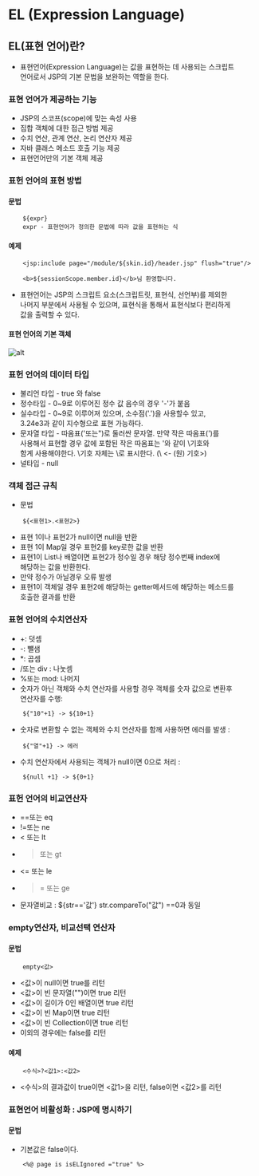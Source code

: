 EL (Expression Language)
========================

## EL(표현 언어)란?

* 표현언어(Expression Language)는 값을 표현하는 데 사용되는 스크립트  
  언어로서 JSP의 기본 문법을 보완하는 역할을 한다.

### 표현 언어가 제공하는 기능

* JSP의 스코프(scope)에 맞는 속성 사용
* 집합 객체에 대한 접근 방법 제공
* 수치 연산, 관계 연산, 논리 연산자 제공
* 자바 클래스 메소드 호출 기능 제공
* 표현언어만의 기본 객체 제공

### 표헌 언어의 표현 방법

#### 문법

```
    ${expr}
    expr - 표현언어가 정의한 문법에 따라 값을 표현하는 식
```

#### 예제

```
    <jsp:include page="/module/${skin.id}/header.jsp" flush="true"/>

    <b>${sessionScope.member.id}</b>님 환영합니다.
```

* 표현언어는 JSP의 스크립트 요소(스크립트릿, 표현식, 선언부)를 제외한  
  나머지 부분에서 사용될 수 있으며, 표현식을 통해서 표현식보다 편리하게  
  값을 출력할 수 있다.

#### 표현 언어의 기본 객체

![alt](https://cphinf.pstatic.net/mooc/20180130_78/1517281954147RNccz_PNG/2_6_1__.PNG?type=w760)

### 표헌 언어의 데이터 타입

* 불리언 타입 - true 와 false
* 정수타입 - 0~9로 이루어진 정수 값 음수의 경우 '-'가 붙음
* 실수타입 - 0~9로 이루어져 있으며, 소수점('.')을 사용할수 있고,  
  3.24e3과 같이 지수형으로 표현 가능하다.
* 문자열 타입 - 따옴표('또는")로 둘러싼 문자열. 만약 작은 따옴표(')를  
  사용해서 표현할 경우 값에 포함된 작은 따옴표는 \'와 같이 \기호와  
  함계 사용해야한다. \기호 자체는 \\로 표시한다. (\ <- (원) 기호>)
* 널타입 - null

### 객체 접근 규칙

* 문법

```
    ${<표현1>.<표현2>}
```

* 표현 1이나 표현2가 null이면 null을 반환
* 표현 1이 Map일 경우 표현2를 key로한 값을 반환
* 표현1이 List나 배열이면 표현2가 정수일 경우 해당 정수번째 index에  
  해당하는 값을 반환한다.
* 만약 정수가 아닐경우 오류 발생
* 표현1이 객체일 경우 표현2에 해당하는 getter메서드에 해당하는 메소드를  
  호출한 결과를 반환

### 표현 언어의 수치연산자

* +: 덧셈
* -: 뺄샘
* *: 곱셈
* /또는 div : 나눗셈
* %또는 mod: 나머지
* 숫자가 아닌 객체와 수치 연산자를 사용할 경우 객체를 숫자 값으로 변환후  
  연산자를 수행:

```
    ${"10"+1} -> ${10+1}
```

* 숫자로 변환할 수 없는 객체와 수치 연산자를 함께 사용하면 에러를 발생 :

```
    ${"열"+1} -> 에러
```

* 수치 연산자에서 사용되는 객체가 null이면 0으로 처리 :

```
    ${null +1} -> ${0+1}
```

### 표헌 언어의 비교연산자

* ==또는 eq
* !=또는 ne
* < 또는 lt
* > 또는 gt
* <= 또는 le
* >= 또는 ge
* 문자열비교 : ${str=='값'} str.compareTo("값") ==0과 동일

### empty연산자, 비교선택 연산자

#### 문법

```
    empty<값>
```

* <값>이 null이면 true를 리턴
* <값>이 빈 문자열("")이면 true 리턴
* <값>이 길이가 0인 배열이면 true 리턴
* <값>이 빈 Map이면 true 리턴
* <값>이 빈 Collection이면 true 리턴
* 이외의 경우에는 false를 리턴

#### 예제

```
    <수식>?<값1>:<값2>
```

* <수식>의 결과값이 true이면 <값1>을 리턴, false이면 <값2>를 리턴

### 표현언어 비활성화 : JSP에 명시하기

#### 문법

* 기본값은 false이다.

```
    <%@ page is isELIgnored ="true" %>
```






















